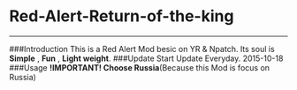 # Red-Alert-Return-of-the-king
---
###Introduction
This is a Red Alert Mod besic on YR & Npatch.
Its soul is **Simple** , **Fun** , **Light weight**.
###Update Start
Update Everyday.
2015-10-18
###Usage
**!IMPORTANT! Choose Russia**(Because this Mod is focus on Russia)
